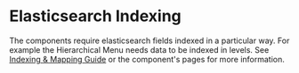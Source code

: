 # Elasticsearch Indexing

The components require elasticsearch fields indexed in a particular way. For example the Hierarchical Menu needs data to be indexed in levels. See [Indexing & Mapping Guide](../server/indexing.md) or the component's pages for more information. 
